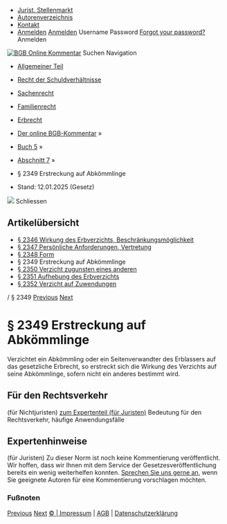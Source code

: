  * [Jurist. Stellenmarkt](https://bgb.kommentar.de/Buch-5/Abschnitt-7/</job-board> "Jurist. Stellenmarkt")
  * [Autorenverzeichnis](https://bgb.kommentar.de/Buch-5/Abschnitt-7/</Autorenverzeichnis> "Autorenverzeichnis")
  * [Kontakt](https://bgb.kommentar.de/Buch-5/Abschnitt-7/</Kontakt>)
  * [Anmelden](https://bgb.kommentar.de/Buch-5/Abschnitt-7/<#login> "show login form") [Anmelden](https://bgb.kommentar.de/Buch-5/Abschnitt-7/<#> "hide login form") Username Password
[Forgot your password?](https://bgb.kommentar.de/Buch-5/Abschnitt-7/</user/forgotpassword>) Anmelden 


[![BGB Online Kommentar](https://bgb.kommentar.de/extension/bgb/design/bgb/images/logo.png)](https://bgb.kommentar.de/Buch-5/Abschnitt-7/</> "BGB Online Kommentar")
Suchen
Navigation
  * [Allgemeiner Teil](https://bgb.kommentar.de/Buch-5/Abschnitt-7/</Buch-1>)
  * [Recht der Schuldverhältnisse](https://bgb.kommentar.de/Buch-5/Abschnitt-7/</Buch-2>)
  * [Sachenrecht](https://bgb.kommentar.de/Buch-5/Abschnitt-7/</Buch-3>)
  * [Familienrecht](https://bgb.kommentar.de/Buch-5/Abschnitt-7/</Buch-4>)
  * [Erbrecht](https://bgb.kommentar.de/Buch-5/Abschnitt-7/</Buch-5>)


  * [Der online BGB-Kommentar](https://bgb.kommentar.de/Buch-5/Abschnitt-7/</>) »
  * [Buch 5](https://bgb.kommentar.de/Buch-5/Abschnitt-7/</Buch-5>) »
  * [Abschnitt 7](https://bgb.kommentar.de/Buch-5/Abschnitt-7/</Buch-5/Abschnitt-7>) »
  * § 2349 Erstreckung auf Abkömmlinge 
  * Stand: 12.01.2025 (Gesetz) 


![](https://vg01.met.vgwort.de/na/1c9909529ead4f509072c06d9081a7d5)
Schliessen 
## Artikelübersicht
  * [ § 2346 Wirkung des Erbverzichts, Beschränkungsmöglichkeit ](https://bgb.kommentar.de/Buch-5/Abschnitt-7/</Buch-5/Abschnitt-7/Wirkung-des-Erbverzichts-Beschraenkungsmoeglichkeit>)
  * [ § 2347 Persönliche Anforderungen, Vertretung ](https://bgb.kommentar.de/Buch-5/Abschnitt-7/</Buch-5/Abschnitt-7/Persoenliche-Anforderungen-Vertretung>)
  * [ § 2348 Form ](https://bgb.kommentar.de/Buch-5/Abschnitt-7/</Buch-5/Abschnitt-7/Form>)
  * § 2349 Erstreckung auf Abkömmlinge 
  * [ § 2350 Verzicht zugunsten eines anderen ](https://bgb.kommentar.de/Buch-5/Abschnitt-7/</Buch-5/Abschnitt-7/Verzicht-zugunsten-eines-anderen>)
  * [ § 2351 Aufhebung des Erbverzichts ](https://bgb.kommentar.de/Buch-5/Abschnitt-7/</Buch-5/Abschnitt-7/Aufhebung-des-Erbverzichts>)
  * [ § 2352 Verzicht auf Zuwendungen ](https://bgb.kommentar.de/Buch-5/Abschnitt-7/</Buch-5/Abschnitt-7/Verzicht-auf-Zuwendungen>)


/ § 2349 
[Previous](https://bgb.kommentar.de/Buch-5/Abschnitt-7/</Buch-5/Abschnitt-7/Form> "§ 2348 Form") [Next](https://bgb.kommentar.de/Buch-5/Abschnitt-7/</Buch-5/Abschnitt-7/Verzicht-zugunsten-eines-anderen> "§ 2350 Verzicht zugunsten eines anderen")
# § 2349 Erstreckung auf Abkömmlinge
Verzichtet ein Abkömmling oder ein Seitenverwandter des Erblassers auf das gesetzliche Erbrecht, so erstreckt sich die Wirkung des Verzichts auf seine Abkömmlinge, sofern nicht ein anderes bestimmt wird.
## Für den Rechtsverkehr 
(für Nichtjuristen)
[zum Expertenteil (für Juristen)](https://bgb.kommentar.de/Buch-5/Abschnitt-7/<#expertenhinweise>)
Bedeutung für den Rechtsverkehr, häufige Anwendungsfälle
## Expertenhinweise
(für Juristen)
Zu dieser Norm ist noch keine Kommentierung veröffentlicht. Wir hoffen, dass wir Ihnen mit dem Service der Gesetzesveröffentlichung bereits ein wenig weiterhelfen konnten. [Sprechen Sie uns gerne an](https://bgb.kommentar.de/Buch-5/Abschnitt-7/</Kontakt>), wenn Sie geeignete Autoren für eine Kommentierung vorschlagen möchten. 
### Fußnoten
[Previous](https://bgb.kommentar.de/Buch-5/Abschnitt-7/</Buch-5/Abschnitt-7/Form> "§ 2348 Form") [Next](https://bgb.kommentar.de/Buch-5/Abschnitt-7/</Buch-5/Abschnitt-7/Verzicht-zugunsten-eines-anderen> "§ 2350 Verzicht zugunsten eines anderen")
[© | Impressum](https://bgb.kommentar.de/Buch-5/Abschnitt-7/</Kontakt>) | [AGB](https://bgb.kommentar.de/Buch-5/Abschnitt-7/</AGB>) | [Datenschutzerklärung](https://bgb.kommentar.de/Buch-5/Abschnitt-7/</Datenschutzerklaerung-fuer-Leser>)
